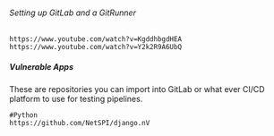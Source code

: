 ###### Setting up GitLab and a GitRunner
```
https://www.youtube.com/watch?v=KgddhbgdHEA
https://www.youtube.com/watch?v=Y2k2R9A6UbQ
```
##### Vulnerable Apps
These are repositories you can import into GitLab or what ever CI/CD platform to use for testing pipelines.
```
#Python
https://github.com/NetSPI/django.nV
```

